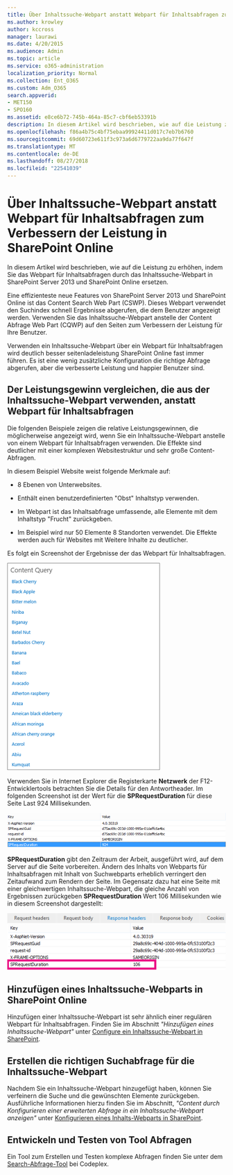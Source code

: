 ```yaml
---
title: Über Inhaltssuche-Webpart anstatt Webpart für Inhaltsabfragen zum Verbessern der Leistung in SharePoint Online
ms.author: krowley
author: kccross
manager: laurawi
ms.date: 4/20/2015
ms.audience: Admin
ms.topic: article
ms.service: o365-administration
localization_priority: Normal
ms.collection: Ent_O365
ms.custom: Adm_O365
search.appverid:
- MET150
- SPO160
ms.assetid: e8ce6b72-745b-464a-85c7-cbf6eb53391b
description: In diesem Artikel wird beschrieben, wie auf die Leistung zu erhöhen, indem Sie das Webpart für Inhaltsabfragen durch das Inhaltssuche-Webpart in SharePoint Server 2013 und SharePoint Online ersetzen.
ms.openlocfilehash: f86a4b75c4bf75ebaa99924411d017c7eb7b6760
ms.sourcegitcommit: 69d60723e611f3c973a6d6779722aa9da77f647f
ms.translationtype: MT
ms.contentlocale: de-DE
ms.lasthandoff: 08/27/2018
ms.locfileid: "22541039"
---
```

# <a name="using-content-search-web-part-instead-of-content-query-web-part-to-improve-performance-in-sharepoint-online"></a>Über Inhaltssuche-Webpart anstatt Webpart für Inhaltsabfragen zum Verbessern der Leistung in SharePoint Online

In diesem Artikel wird beschrieben, wie auf die Leistung zu erhöhen, indem Sie das Webpart für Inhaltsabfragen durch das Inhaltssuche-Webpart in SharePoint Server 2013 und SharePoint Online ersetzen.
  
Eine effizienteste neue Features von SharePoint Server 2013 und SharePoint Online ist das Content Search Web Part (CSWP). Dieses Webpart verwendet den Suchindex schnell Ergebnisse abgerufen, die dem Benutzer angezeigt werden. Verwenden Sie das Inhaltssuche-Webpart anstelle der Content Abfrage Web Part (CQWP) auf den Seiten zum Verbessern der Leistung für Ihre Benutzer.
  
Verwenden ein Inhaltssuche-Webpart über ein Webpart für Inhaltsabfragen wird deutlich besser seitenladeleistung SharePoint Online fast immer führen. Es ist eine wenig zusätzliche Konfiguration die richtige Abfrage abgerufen, aber die verbesserte Leistung und happier Benutzer sind.
  
## <a name="comparing-the-performance-gain-you-get-from-using-content-search-web-part-instead-of-content-query-web-part"></a>Der Leistungsgewinn vergleichen, die aus der Inhaltssuche-Webpart verwenden, anstatt Webpart für Inhaltsabfragen

Die folgenden Beispiele zeigen die relative Leistungsgewinnen, die möglicherweise angezeigt wird, wenn Sie ein Inhaltssuche-Webpart anstelle von einem Webpart für Inhaltsabfragen verwenden. Die Effekte sind deutlicher mit einer komplexen Websitestruktur und sehr große Content-Abfragen.
  
In diesem Beispiel Website weist folgende Merkmale auf:
  
- 8 Ebenen von Unterwebsites.
    
- Enthält einen benutzerdefinierten "Obst" Inhaltstyp verwenden.
    
- Im Webpart ist das Inhaltsabfrage umfassende, alle Elemente mit dem Inhaltstyp "Frucht" zurückgeben.
    
- Im Beispiel wird nur 50 Elemente 8 Standorten verwendet. Die Effekte werden auch für Websites mit Weitere Inhalte zu deutlicher.
    
Es folgt ein Screenshot der Ergebnisse der das Webpart für Inhaltsabfragen.
  
![Grafische Darstellung der Inhaltsabfrage-Webparts](media/b3d41f20-dfe5-46ed-9c0a-31057e82de33.png)
  
Verwenden Sie in Internet Explorer die Registerkarte **Netzwerk** der F12-Entwicklertools betrachten Sie die Details für den Antwortheader. Im folgenden Screenshot ist der Wert für die **SPRequestDuration** für diese Seite Last 924 Millisekunden. 
  
![Screenshot mit Anforderungsdauer von 924](media/343571f2-a249-4de2-bc11-2cee93498aea.png)
  
 **SPRequestDuration** gibt den Zeitraum der Arbeit, ausgeführt wird, auf dem Server auf die Seite vorbereiten. Ändern des Inhalts von Webparts für Inhaltsabfragen mit Inhalt von Suchwebparts erheblich verringert den Zeitaufwand zum Rendern der Seite. Im Gegensatz dazu hat eine Seite mit einer gleichwertigen Inhaltssuche-Webpart, die gleiche Anzahl von Ergebnissen zurückgeben **SPRequestDuration** Wert 106 Millisekunden wie in diesem Screenshot dargestellt: 
  
![Screenshot mit Anforderungsdauer von 106](media/b46387ac-660d-4e5e-a11c-cc430e912962.png)
  
## <a name="adding-a-content-search-web-part-in-sharepoint-online"></a>Hinzufügen eines Inhaltssuche-Webparts in SharePoint Online

Hinzufügen einer Inhaltssuche-Webpart ist sehr ähnlich einer regulären Webpart für Inhaltsabfragen. Finden Sie im Abschnitt *"Hinzufügen eines Inhaltssuche-Webpart"* unter [Configure ein Inhaltssuche-Webpart in SharePoint](https://support.office.com/article/Configure-a-Content-Search-Web-Part-in-SharePoint-0dc16de1-dbe4-462b-babb-bf8338c36c9a).
  
## <a name="creating-the-right-search-query-for-your-content-search-web-part"></a>Erstellen die richtigen Suchabfrage für die Inhaltssuche-Webpart

Nachdem Sie ein Inhaltssuche-Webpart hinzugefügt haben, können Sie verfeinern die Suche und die gewünschten Elemente zurückgeben. Ausführliche Informationen hierzu finden Sie im Abschnitt, *"Content durch Konfigurieren einer erweiterten Abfrage in ein Inhaltssuche-Webpart anzeigen"* unter [Konfigurieren eines Inhalts-Webparts in SharePoint](https://support.office.com/article/Configure-a-Content-Search-Web-Part-in-SharePoint-0dc16de1-dbe4-462b-babb-bf8338c36c9a).
  
## <a name="query-building-and-testing-tool"></a>Entwickeln und Testen von Tool Abfragen

Ein Tool zum Erstellen und Testen komplexe Abfragen finden Sie unter dem [Search-Abfrage-Tool](https://sp2013searchtool.codeplex.com/) bei Codeplex. 
  

